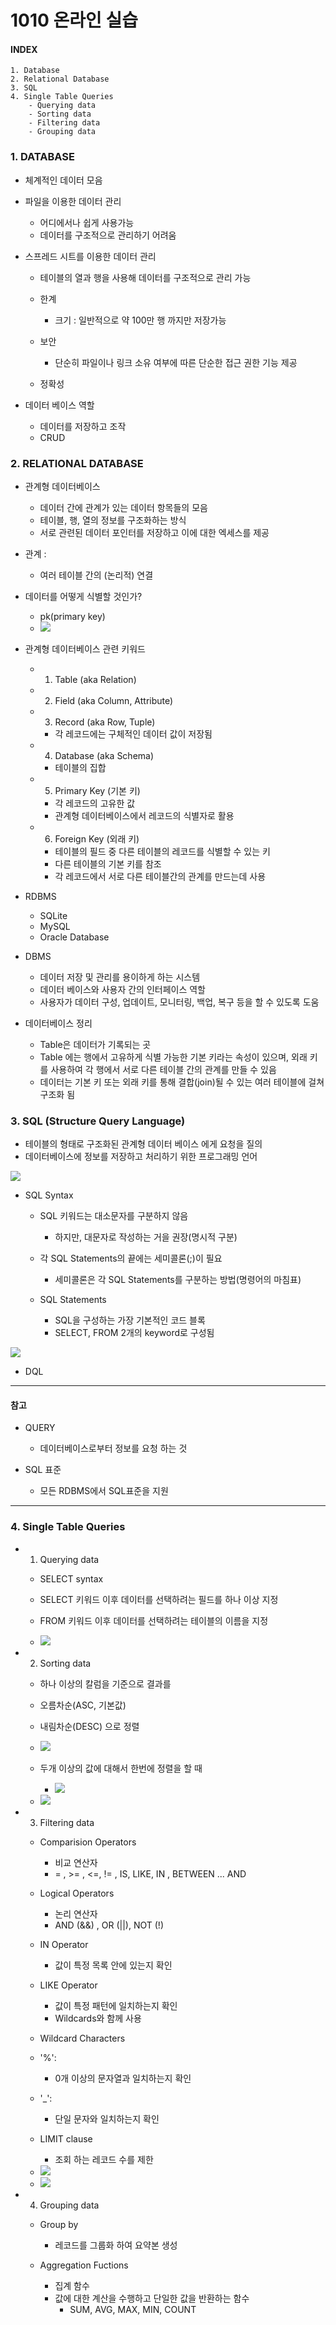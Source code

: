 # 1010 온라인 실습

#### INDEX
```
1. Database
2. Relational Database
3. SQL
4. Single Table Queries
    - Querying data
    - Sorting data
    - Filtering data
    - Grouping data
```

### 1. DATABASE

- 체계적인 데이터 모음

- 파일을 이용한 데이터 관리
    - 어디에서나 쉽게 사용가능
    - 데이터를 구조적으로 관리하기 어려움

- 스프레드 시트를 이용한 데이터 관리
    - 테이블의 열과 행을 사용해 데이터를 구조적으로 관리 가능

    - 한계
        - 크기 : 일반적으로 약 100만 행 까지만 저장가능
    - 보안
        - 단순히 파일이나 링크 소유 여부에 따른 단순한 접근 권한 기능 제공
    - 정확성

- 데이터 베이스 역할
    - 데이터를 저장하고 조작
    - CRUD

### 2. RELATIONAL DATABASE

- 관계형 데이터베이스
    - 데이터 간에 관계가 있는 데이터 항목들의 모음
    - 테이블, 행, 열의 정보를 구조화하는 방식
    - 서로 관련된 데이터 포인터를 저장하고 이에 대한 엑세스를 제공

- 관계 :
    - 여러 테이블 간의 (논리적) 연결

- 데이터를 어떻게 식별할 것인가?
    - pk(primary key)
    - <img src='1010_img/1.PNG'>

- 관계형 데이터베이스 관련 키워드
    - 1. Table (aka Relation)
    - 2. Field (aka Column, Attribute)
    - 3. Record (aka Row, Tuple)
        - 각 레코드에는 구체적인 데이터 값이 저장됨
    - 4. Database (aka Schema)
        - 테이블의 집합
    - 5. Primary Key (기본 키)
        - 각 레코드의 고유한 값
        - 관계형 데이터베이스에서 레코드의 식별자로 활용
    - 6. Foreign Key (외래 키)
        - 테이블의 필드 중 다른 테이블의 레코드를 식별할 수 있는 키
        - 다른 테이블의 기본 키를 참조
        - 각 레코드에서 서로 다른 테이블간의 관계를 만드는데 사용

- RDBMS
    - SQLite
    - MySQL
    - Oracle Database

- DBMS 
    - 데이터 저장 및 관리를 용이하게 하는 시스템
    - 데이터 베이스와 사용자 간의 인터페이스 역할
    - 사용자가 데이터 구성, 업데이트, 모니터링, 백업, 복구 등을 할 수 있도록 도움

- 데이터베이스 정리
    - Table은 데이터가 기록되는 곳
    - Table 에는 행에서 고유하게 식별 가능한 기본 키라는 속성이 있으며, 외래 키를 사용하여 각 행에서 서로 다른 테이블 간의 관계를 만들 수 있음
    - 데이터는 기본 키 또는 외래 키를 통해 결합(join)될 수 있는 여러 테이블에 걸쳐 구조화 됨

### 3. SQL (Structure Query Language)

- 테이블의 형태로 구조화된 관계형 데이터 베이스 에게 요청을 질의
- 데이터베이스에 정보를 저장하고 처리하기 위한 프로그래밍 언어

<img src='1010_img/2.PNG'>

- SQL Syntax
    - SQL 키워드는 대소문자를 구분하지 않음
        - 하지만, 대문자로 작성하는 거을 권장(명시적 구분)
    - 각 SQL Statements의 끝에는 세미콜론(;)이 필요
        - 세미콜론은 각 SQL Statements를 구분하는 방법(명령어의 마침표)

    - SQL Statements
        - SQL을 구성하는 가장 기본적인 코드 블록
        - SELECT, FROM 2개의 keyword로 구성됨

<img src='1010_img/3.PNG'>

- DQL

***
#### 참고

- QUERY
    - 데이터베이스로부터 정보를 요청 하는 것

- SQL 표준
    - 모든 RDBMS에서 SQL표준을 지원


***
### 4. Single Table Queries

- 1. Querying data

    - SELECT syntax
    - SELECT 키워드 이후 데이터를 선택하려는 필드를 하나 이상 지정
    - FROM 키워드 이후 데이터를 선택하려는 테이블의 이름을 지정

    - <img src='1010_img/4.PNG'>

- 2. Sorting data

    - 하나 이상의 칼럼을 기준으로 결과를
    - 오름차순(ASC, 기본값)
    - 내림차순(DESC) 으로 정렬
    - <img src='1010_img/5.PNG'>

    - 두개 이상의 값에 대해서 한번에 정렬을 할 때
        - <img src='1010_img/6.PNG'>

    - <img src='1010_img/7.PNG'>

- 3. Filtering data

    - Comparision Operators
        - 비교 연산자
        - = , >= , <=, != , IS, LIKE, IN , BETWEEN ... AND
    - Logical Operators
        - 논리 연산자
        - AND (&&) , OR (||), NOT (!)
    - IN Operator
        - 값이 특정 목록 안에 있는지 확인
    - LIKE Operator
        - 값이 특정 패턴에 일치하는지 확인
        - Wildcards와 함께 사용
    - Wildcard Characters

    - '%':
        - 0개 이상의 문자열과 일치하는지 확인
    - '_':
        - 단일 문자와 일치하는지 확인
    - LIMIT clause
        - 조회 하는 레코드 수를 제한
    
    - <img src='1010_img/8.PNG'>
    - <img src='1010_img/9.PNG'>


- 4. Grouping data

    - Group by
        - 레코드를 그룹화 하여 요약본 생성

    - Aggregation Fuctions
        - 집계 함수
        - 값에 대한 계산을 수행하고 단일한 값을 반환하는 함수
            - SUM, AVG, MAX, MIN, COUNT